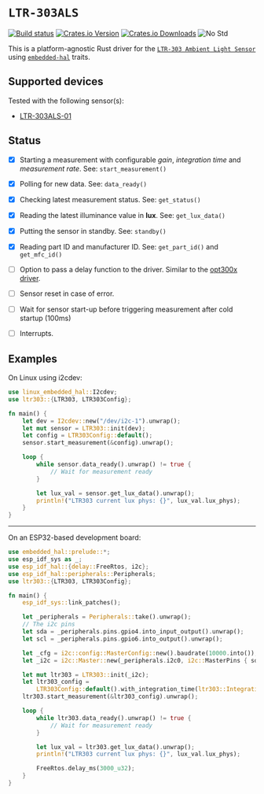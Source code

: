 # `LTR-303ALS`


[![Build status](https://github.com/Ardelean-Calin/ltr303-rs/actions/workflows/main.yml/badge.svg)](https://github.com/Ardelean-Calin/ltr303-rs/actions/workflows/main.yml)
[![Crates.io Version][crates-io-badge]][crates-io]
[![Crates.io Downloads][crates-io-download-badge]][crates-io-download]
![No Std][no-std-badge]


This is a platform-agnostic Rust driver for the [`LTR-303 Ambient Light Sensor`](https://optoelectronics.liteon.com/en-global/Led/LED-Component/Detail/926/0/0/16/200) using [`embedded-hal`](https://github.com/rust-embedded/embedded-hal) traits.

## Supported devices
Tested with the following sensor(s):
- [LTR-303ALS-01](https://www.mouser.com/datasheet/2/239/Lite-On_LTR-303ALS-01_DS_ver%201.1-1175269.pdf)
  
## Status

- [x] Starting a measurement with configurable *gain*, *integration time* and *measurement rate*. See: `start_measurement()`
- [x] Polling for new data. See: `data_ready()`
- [x] Checking latest measurement status. See: `get_status()`
- [x] Reading the latest illuminance value in **lux**. See: `get_lux_data()`
- [x] Putting the sensor in standby. See: `standby()`
- [x] Reading part ID and manufacturer ID. See: `get_part_id()` and `get_mfc_id()`
- [ ] Option to pass a delay function to the driver. Similar to the [opt300x driver](https://github.com/eldruin/opt300x-rs).
- [ ] Sensor reset in case of error.
- [ ] Wait for sensor start-up before triggering measurement after cold startup (100ms) 
- [ ] Interrupts.


## Examples
On Linux using i2cdev:
```rust
use linux_embedded_hal::I2cdev;
use ltr303::{LTR303, LTR303Config};

fn main() {
    let dev = I2cdev::new("/dev/i2c-1").unwrap();
    let mut sensor = LTR303::init(dev);
    let config = LTR303Config::default();
    sensor.start_measurement(&config).unwrap();

    loop {
        while sensor.data_ready().unwrap() != true {
            // Wait for measurement ready
        }

        let lux_val = sensor.get_lux_data().unwrap();
        println!("LTR303 current lux phys: {}", lux_val.lux_phys);
    }
}
```
---

On an ESP32-based development board:

```rust
use embedded_hal::prelude::*;
use esp_idf_sys as _;
use esp_idf_hal::{delay::FreeRtos, i2c};
use esp_idf_hal::peripherals::Peripherals;
use ltr303::{LTR303, LTR303Config};

fn main() {
    esp_idf_sys::link_patches();

    let _peripherals = Peripherals::take().unwrap();
    // The i2c pins
    let sda = _peripherals.pins.gpio4.into_input_output().unwrap();
    let scl = _peripherals.pins.gpio6.into_output().unwrap();

    let _cfg = i2c::config::MasterConfig::new().baudrate(10000.into());
    let _i2c = i2c::Master::new(_peripherals.i2c0, i2c::MasterPins { sda, scl }, _cfg).unwrap();

    let mut ltr303 = LTR303::init(_i2c);
    let ltr303_config =
        LTR303Config::default().with_integration_time(ltr303::IntegrationTime::Ms400);
    ltr303.start_measurement(&ltr303_config).unwrap();

    loop {
        while ltr303.data_ready().unwrap() != true {
            // Wait for measurement ready
        }

        let lux_val = ltr303.get_lux_data().unwrap();
        println!("LTR303 current lux phys: {}", lux_val.lux_phys);

        FreeRtos.delay_ms(3000_u32);
    }
}

```

[crates-io]: https://crates.io/crates/ltr303
[crates-io-badge]: https://img.shields.io/crates/v/ltr303.svg?maxAge=3600
[crates-io-download]: https://crates.io/crates/ltr303
[crates-io-download-badge]: https://img.shields.io/crates/d/ltr303.svg?maxAge=3600
[no-std-badge]: https://img.shields.io/badge/no__std-yes-blue